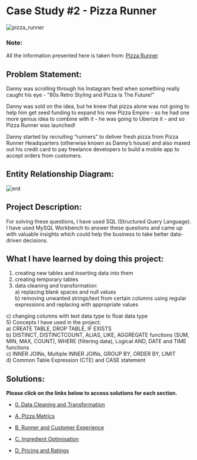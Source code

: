 # Case Study #2 - Pizza Runner

![pizza_runner](https://github.com/rakeshbangla41/8_Week_SQL_Challenge/assets/132288134/0acf2922-0368-4d57-9f5c-fada1fff3da0)

### Note: 
All the information presented here is taken from: [Pizza Runner](https://8weeksqlchallenge.com/case-study-2/)

## Problem Statement:

Danny was scrolling through his Instagram feed when something really caught his eye - “80s Retro Styling and Pizza Is The Future!”    

Danny was sold on the idea, but he knew that pizza alone was not going to help him get seed funding to expand his new Pizza Empire - so he had one more genius idea to combine 
with it - he was going to Uberize it - and so Pizza Runner was launched!    

Danny started by recruiting “runners” to deliver fresh pizza from Pizza Runner Headquarters (otherwise known as Danny’s house) and also maxed out his credit card to pay 
freelance developers to build a mobile app to accept orders from customers.   

## Entity Relationship Diagram:

![erd](https://github.com/rakeshbangla41/8_Week_SQL_Challenge/assets/132288134/e83627bf-bb58-4631-a4a7-8265edc150ad)


## Project Description:   

For solving these questions, I have used SQL (Structured Query Language). I have used MySQL Workbench to answer these questions and came up with valuable insights which could help the business to take better data-driven decisions.   

## What I have learned by doing this project:  

1)	creating new tables and inserting data into them  
2)	creating temporary tables  
3)	data cleaning and transformation:  
a)	replacing blank spaces and null values  
b)	removing unwanted strings/text from certain columns using regular expressions and replacing with appropriate values

c)	changing  columns with text data type to float data type  
5)	Concepts I have used in the project:   
a)	CREATE TABLE, DROP TABLE, IF EXISTS  
b)	DISTINCT, DISTINCTCOUNT, ALIAS, LIKE, AGGREGATE functions (SUM, MIN, MAX, COUNT), WHERE (filtering data), Logical AND, DATE and TIME functions  
c)	INNER JOINs, Multiple INNER JOINs, GROUP BY, ORDER BY, LIMIT  
d)	Common Table Expression (CTE) and CASE statement  
  

## Solutions:

**Please click on the links below to access solutions for each section.**


* [0. Data Cleaning and Transformation](https://github.com/rakeshbangla41/8_Week_SQL_Challenge/blob/main/Case%20Study%20%232%20-%20Pizza%20Runner/0.%20Data%20Cleaning%20and%20Transformation.md)   

* [A. Pizza Metrics](https://github.com/rakeshbangla41/8_Week_SQL_Challenge/blob/main/Case%20Study%20%232%20-%20Pizza%20Runner/A.%20Pizza%20Metrics.md)   

* [B. Runner and Customer Experience](https://github.com/rakeshbangla41/8_Week_SQL_Challenge/blob/main/Case%20Study%20%232%20-%20Pizza%20Runner/B.%20Runner%20and%20Customer%20Experience.md)   

* [C. Ingredient Optimisation](https://github.com/rakeshbangla41/8_Week_SQL_Challenge/blob/main/Case%20Study%20%232%20-%20Pizza%20Runner/C.%20Ingredient%20Optimisation.md)   

* [D. Pricing and Ratings](https://github.com/rakeshbangla41/8_Week_SQL_Challenge/blob/main/Case%20Study%20%232%20-%20Pizza%20Runner/D.%20Pricing%20and%20Ratings.md)  











